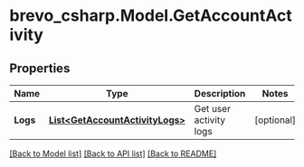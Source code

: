 # brevo_csharp.Model.GetAccountActivity
## Properties

Name | Type | Description | Notes
------------ | ------------- | ------------- | -------------
**Logs** | [**List&lt;GetAccountActivityLogs&gt;**](GetAccountActivityLogs.md) | Get user activity logs | [optional] 

[[Back to Model list]](../README.md#documentation-for-models) [[Back to API list]](../README.md#documentation-for-api-endpoints) [[Back to README]](../README.md)

